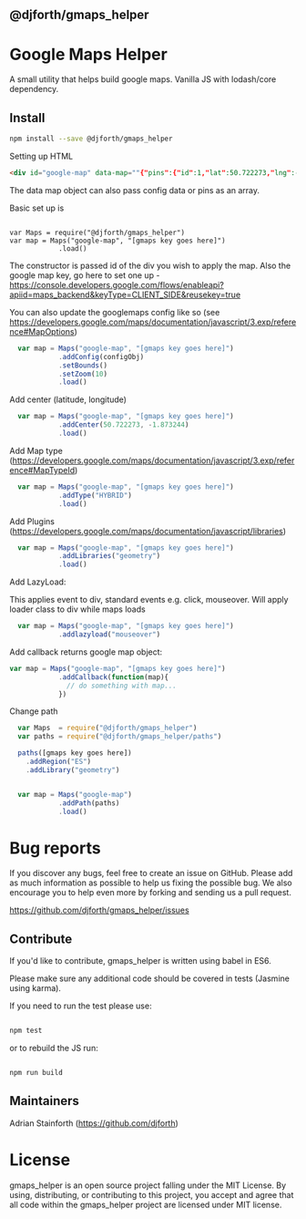 ## @djforth/gmaps_helper
# Google Maps Helper

A small utility that helps build google maps.  Vanilla JS with lodash/core dependency.

## Install

```bash
npm install --save @djforth/gmaps_helper
```

Setting up HTML

```html
<div id="google-map" data-map=""{"pins":{"id":1,"lat":50.722273,"lng":-1.873244,"infowindow":"\u003cdiv class=\"details\"\u003e\n  \u003ch3\u003eMy Info Window\u003c/h3\u003e\n \u003cp\u003eMy Address, Some Town.\nPostcode\u003c/p\u003e\n\u003c/div\u003e\n"}}""> </div>
```

The data map object can also pass config data or pins as an array.

Basic set up is

```javascipts

var Maps = require("@djforth/gmaps_helper")
var map = Maps("google-map", "[gmaps key goes here]")
            .load()
```

The constructor is passed id of the div you wish to apply the map. Also the google map key, go here to set one up - https://console.developers.google.com/flows/enableapi?apiid=maps_backend&keyType=CLIENT_SIDE&reusekey=true

You can also update the googlemaps config like so (see https://developers.google.com/maps/documentation/javascript/3.exp/reference#MapOptions)

```javascript
  var map = Maps("google-map", "[gmaps key goes here]")
            .addConfig(configObj)
            .setBounds()
            .setZoom(10)
            .load()
```

Add center (latitude, longitude)
```javascript
  var map = Maps("google-map", "[gmaps key goes here]")
            .addCenter(50.722273, -1.873244)
            .load()
```

Add Map type (https://developers.google.com/maps/documentation/javascript/3.exp/reference#MapTypeId)

```javascript
  var map = Maps("google-map", "[gmaps key goes here]")
            .addType("HYBRID")
            .load()
```

Add Plugins (https://developers.google.com/maps/documentation/javascript/libraries)

```javascript
  var map = Maps("google-map", "[gmaps key goes here]")
            .addLibraries("geometry")
            .load()
```

Add LazyLoad:

This applies event to div, standard events e.g. click, mouseover.  Will apply loader class to div while maps loads

```javascript
  var map = Maps("google-map", "[gmaps key goes here]")
            .addlazyload("mouseover")
```

Add callback returns google map object:

```javascript
var map = Maps("google-map", "[gmaps key goes here]")
            .addCallback(function(map){
              // do something with map...
            })
```


Change path
```javascript
  var Maps  = require("@djforth/gmaps_helper")
  var paths = require("@djforth/gmaps_helper/paths")

  paths([gmaps key goes here])
    .addRegion("ES")
    .addLibrary("geometry")


  var map = Maps("google-map")
            .addPath(paths)
            .load()
```


# Bug reports

If you discover any bugs, feel free to create an issue on GitHub. Please add as much information as possible to help us fixing the possible bug. We also encourage you to help even more by forking and sending us a pull request.

https://github.com/djforth/gmaps_helper/issues

## Contribute

If you'd like to contribute, gmaps_helper is written using babel in ES6.

Please make sure any additional code should be covered in tests (Jasmine using karma).

If you need to run the test please use:

``` bash

npm test

```

or to rebuild the JS run:

``` bash

npm run build

```

## Maintainers

Adrian Stainforth (https://github.com/djforth)

# License

gmaps_helper is an open source project falling under the MIT License. By using, distributing, or contributing to this project, you accept and agree that all code within the gmaps_helper project are licensed under MIT license.







